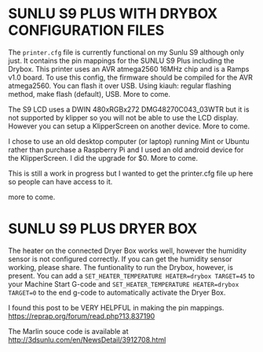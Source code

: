# SUNLU S9 PLUS WITH DRYBOX CONFIGURATION FILES

The `printer.cfg` file is currently functional on my Sunlu S9 although only just.  It contains the pin mappings for the SUNLU S9 Plus including the Drybox. 
This printer uses an AVR atmega2560 16MHz chip and is a Ramps v1.0 board. To use this config, the firmware should be compiled for the AVR atmega2560. 
You can flash it over USB. Using kiauh: regular flashing method, make flash (default), USB.  More to come.

The S9 LCD uses a DWIN 480xRGBx272 DMG48270C043_03WTR but it is not supported by klipper so you will not be able to use the LCD display.  However you can setup a KlipperScreen on another device.  More to come.

I chose to use an old desktop computer (or laptop) running Mint or Ubuntu rather than purchase a Raspberry Pi and I used an old android device for the KlipperScreen.  I did the upgrade for $0.  More to come.

This is still a work in progress but I wanted to get the printer.cfg file up here so people can have access to it.

more to come. 

# SUNLU S9 PLUS DRYER BOX
The heater on the connected Dryer Box works well, however the humidity sensor is not configured correctly.
If you can get the humidity sensor working, please share.
The funtionality to run the Drybox, however, is present.
You can add a `SET_HEATER_TEMPERATURE HEATER=drybox TARGET=45` 
to your Machine Start G-code and `SET_HEATER_TEMPERATURE HEATER=drybox TARGET=0` to the end g-code to automatically activate the Dryer Box.

I found this post to be VERY HELPFUL in making the pin mappings. https://reprap.org/forum/read.php?13,837190 

The Marlin souce code is available at http://3dsunlu.com/en/NewsDetail/3912708.html
